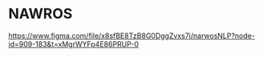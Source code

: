 # NAWROS
https://www.figma.com/file/x8sfBE8TzB8G0DggZvxs7j/narwosNLP?node-id=909-183&t=xMgrWYFp4E86PRUP-0
